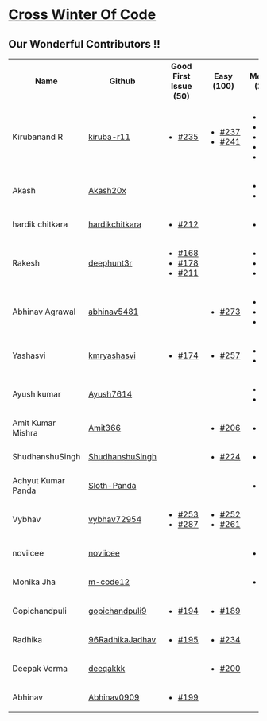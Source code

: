 # [Cross Winter Of Code](https://crosswoc.ieeedtu.in/)

## Our Wonderful Contributors !!

<table>
<tr><th>Name</th><th>Github</th><th>Good First Issue (50) </th><th>Easy (100)</th><th>Medium (200)</th><th>Hard (500)</th><th>Total</th><tr>
  <tr>
<td>Kirubanand R</td>
<td> <a href='https://github.com/kiruba-r11'>kiruba-r11</a></td>
   <td>
   <ul>
   <li><a href='https://github.com/ankitapuri/DSA-guide/pull/235'>#235</a></li>
   </ul>
   </td>
   <td> 
       <ul>
   <li><a href='https://github.com/ankitapuri/DSA-guide/pull/237'>#237</a></li>
   <li><a href='https://github.com/ankitapuri/DSA-guide/pull/241'>#241</a></li>       
   </ul>
   </td>
   <td>
       <ul>
   <li><a href='https://github.com/ankitapuri/DSA-guide/pull/255'>#255</a></li>  
     <li><a href='https://github.com/ankitapuri/DSA-guide/pull/263'>#263</a></li>  
     <li><a href='https://github.com/ankitapuri/DSA-guide/pull/272'>#272</a></li> 
      <li><a href='https://github.com/ankitapuri/DSA-guide/pull/278'>#278</a></li>    
         <li><a href='https://github.com/ankitapuri/DSA-guide/pull/293'>#293</a></li>    
   </ul>
      </td>
   <td></td>
   <td>1250</td>
</tr>
   <tr>   
<td>Akash</td>
<td> <a href='https://github.com/Akash20x'>Akash20x</a></td>
   <td></td>
   <td> </td>
   <td>
    <ul>
   <li><a href='https://github.com/ankitapuri/DSA-guide/pull/266'>#266</a></li>
    <li><a href='https://github.com/ankitapuri/DSA-guide/pull/288'>#288</a></li>
     </ul>
</td>
   <td>
      <ul>
   <li><a href='https://github.com/ankitapuri/DSA-guide/pull/244'>#244</a></li>
     </ul>
      </td>
   <td>900</td>
</tr>
   
  <tr>
<td>hardik chitkara</td>
<td> <a href='https://github.com/hardikchitkara'>hardikchitkara</a></td>
   <td>
   <ul>
   <li><a href='https://github.com/ankitapuri/DSA-guide/pull/212'>#212</a></li>
   </ul>
   </td>
   <td> </td>
   <td>
      <ul>
   <li><a href='https://github.com/ankitapuri/DSA-guide/pull/246'>#246</a></li>
   </ul>
      </td>
   <td>
      <ul>
   <li><a href='https://github.com/ankitapuri/DSA-guide/pull/245'>#245</a></li>
   </ul>
      </td>
   <td>750</td>
</tr>
<tr>
   <td>Rakesh </td>
   <td><a href='https://github.com/deephunt3r'>deephunt3r</a></td>
   <td>
      <ul>
         <li><a href='https://github.com/ankitapuri/DSA-guide/pull/168'>#168</a></li>
          <li><a href='https://github.com/ankitapuri/DSA-guide/pull/178'>#178</a></li>
         <li><a href='https://github.com/ankitapuri/DSA-guide/pull/211'>#211</a></li>
      </ul>
      
   </td>
   <td></td>
   <td>
      <ul>
         <li><a href='https://github.com/ankitapuri/DSA-guide/pull/203'>#203</a></li>
          <li><a href='https://github.com/ankitapuri/DSA-guide/pull/179'>#179</a></li>
         <li><a href='https://github.com/ankitapuri/DSA-guide/pull/271'>#271</a></li>
      </ul>
      
   </td>
   <td></td>
   <td>750</td>
</tr>
 <tr>
<td>Abhinav Agrawal</td>
<td> <a href='https://github.com/abhinav5481'>abhinav5481</a></td>
   <td>         
   </td>
   <td>
      <ul>
     <li><a href='https://github.com/ankitapuri/DSA-guide/pull/273'>#273</a></li>
   </ul>
  </td>
   <td>
   <ul>
     <li><a href='https://github.com/ankitapuri/DSA-guide/pull/267'>#267</a></li>
     <li><a href='https://github.com/ankitapuri/DSA-guide/pull/277'>#277</a></li>
      <li><a href='https://github.com/ankitapuri/DSA-guide/pull/291'>#291</a></li>
   </ul>
   </td>
   <td></td>
   <td>700</td>
</tr>
   
   <td>Yashasvi</td>
   <td><a href='https://github.com/kmryashasvi'>kmryashasvi</a></td>
   <td>
      <ul>
         <li><a href='https://github.com/ankitapuri/DSA-guide/pull/174'>#174</a></li>
        </ul>
      
   </td>
   <td>
   <ul>
       <li><a href='https://github.com/ankitapuri/DSA-guide/pull/257'>#257</a></li>
   </ul>
</td>
   <td>
      <ul>
          <li><a href='https://github.com/ankitapuri/DSA-guide/pull/197'>#197</a></li>
          <li><a href='https://github.com/ankitapuri/DSA-guide/pull/210'>#210</a></li>
       </ul>
      
   </td>
   <td></td>
   <td>550</td>
</tr>


<tr>
<td>Ayush kumar</td>
<td> <a href='https://github.com/Ayush7614'>Ayush7614</a></td>
   <td>         
   </td>
   <td></td>
   <td>
   <ul>
     <li><a href='https://github.com/ankitapuri/DSA-guide/pull/205'>#205</a></li>
      <li><a href='https://github.com/ankitapuri/DSA-guide/pull/191'>#191</a></li>
   </ul>
   </td>
   <td></td>
   <td>400</td>

</tr>

<tr>
<td>Amit Kumar Mishra</td>
<td> <a href='https://github.com/Amit366'>Amit366</a></td>
   <td>         
   </td>
   <td>
       <ul>
     <li><a href='https://github.com/ankitapuri/DSA-guide/pull/206'>#206</a></li>
   </ul>
   </td>
   <td>
   <ul>
     <li><a href='https://github.com/ankitapuri/DSA-guide/pull/169'>#169</a></li>
   </ul>
   </td>
   <td></td>
   <td>300</td>
</tr>
<tr>
<td>ShudhanshuSingh</td>
<td> <a href='https://github.com/ShudhanshuSingh'>ShudhanshuSingh</a></td>
   <td> </td>
   <td>
   <ul>
   <li><a href='https://github.com/ankitapuri/DSA-guide/pull/224'>#224</a></li>
   </ul>
   </td>
   <td>
     <ul>
   <li><a href='https://github.com/ankitapuri/DSA-guide/pull/290'>#290</a></li>
   </ul>
  </td>
   <td></td>
   <td>300</td>
</tr>
<tr>
   <td>Achyut Kumar Panda </td>
   <td> <a href='https://github.com/Sloth-Panda'>Sloth-Panda</a></td>
   <td>         
   </td>
   <td></td>
   <td>
   <ul>
     <li><a href='https://github.com/ankitapuri/DSA-guide/pull/181'>#181</a></li>
   </ul>
   </td>
   <td></td>
   <td>200</td>
</tr>
<tr>
<td>Vybhav</td>
<td> <a href='https://github.com/vybhav72954'>vybhav72954</a></td>
   <td>   
   <ul>
   <li><a href='https://github.com/ankitapuri/DSA-guide/pull/253'>#253</a></li>
    <li><a href='https://github.com/ankitapuri/DSA-guide/pull/287'>#287</a></li>  
   </ul>
   </td>
   <td>
   <ul>
   <li><a href='https://github.com/ankitapuri/DSA-guide/pull/252'>#252</a></li>
      <li><a href='https://github.com/ankitapuri/DSA-guide/pull/261'>#261</a></li>
   </ul>
   </td>
   <td></td>
   <td></td>
   <td>200</td>
</tr>

<td>noviicee</td>
<td> <a href='https://github.com/noviicee'>noviicee</a></td>
   <td>         
   </td>
   <td></td>
   <td>
   <ul>
     <li><a href='https://github.com/ankitapuri/DSA-guide/pull/240'>#240</a></li>
   </ul>
   </td>
   <td></td>
   <td>200</td>
</tr>
<tr>
<td>Monika Jha</td>
<td> <a href='https://github.com/m-code12'>m-code12</a></td>
   <td>         
   </td>
   <td></td>
   <td>
   <ul>
     <li><a href='https://github.com/ankitapuri/DSA-guide/pull/239'>#239</a></li>
   </ul>
   </td>
   <td></td>
   <td>200</td>
</tr>

<tr>
<td>Gopichandpuli</td>
<td> <a href='https://github.com/gopichandpuli9'>gopichandpuli9</a></td>
   <td>   
   <ul>
   <li><a href='https://github.com/ankitapuri/DSA-guide/pull/194'>#194</a></li>
   </ul>
   </td>
   <td>
   <ul>
   <li><a href='https://github.com/ankitapuri/DSA-guide/pull/189'>#189</a></li>
   </ul>
   </td>
   <td></td>
   <td></td>
   <td>150</td>
</tr>
<tr>
<td>Radhika</td>
<td> <a href='https://github.com/96RadhikaJadhav'>96RadhikaJadhav</a></td>
   <td>
   <ul>
   <li><a href='https://github.com/ankitapuri/DSA-guide/pull/195'>#195</a></li>
   </ul>
   </td>
   <td>
      <ul>
   <li><a href='https://github.com/ankitapuri/DSA-guide/pull/234'>#234</a></li>
   </ul>
   </td>
   <td></td>
   <td></td>
   <td>50</td>
</tr>

<tr>
<td>Deepak Verma</td>
<td> <a href='https://github.com/deeqakkk'>deeqakkk</a></td>
   <td> </td>
   <td>
   <ul>
   <li><a href='https://github.com/ankitapuri/DSA-guide/pull/200'>#200</a></li>
   </ul>
   </td>
   <td></td>
   <td></td>
   <td>100</td>
</tr>


<tr>
<td>Abhinav</td>
<td> <a href='https://github.com/Abhinav0909'>Abhinav0909</a></td>
   <td>
   <ul>
   <li><a href='https://github.com/ankitapuri/DSA-guide/pull/199'>#199</a></li>
   </ul>
   </td>
   <td> </td>
   <td></td>
   <td></td>
   <td>50</td>
</tr>



</table>
